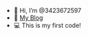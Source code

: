 - 👋 Hi, I’m @3423672597
- 🌈 [My Blog](https://3423672597.github.io)
- 💻 This is my first code!
<!---
3423672597/3423672597 is a ✨ special ✨ repository because its `README.md` (this file) appears on your GitHub profile.
You can click the Preview link to take a look at your changes.
--->
